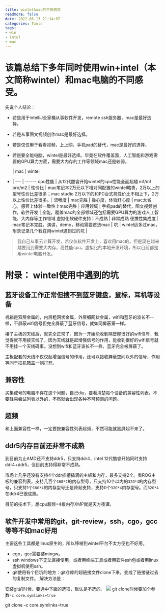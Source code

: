```yaml
---
title: wintel&mac的不同感受
readmore: false
date: 2022-06-13 21:14:07
categories: Tools
tags:
- win
- intel
- mac
---
```

# 该篇总结下多年同时使用win+intel（本文简称wintel）和mac电脑的不同感受。

先说个人结论：
* 若是用于IntelliJ全家桶从事软件开发，remote ssh服务器，mac是最好选择。
* 若是从事图文视频创作mac是最好选择。
* 若是仅仅用于看看视频，上上网，手机pad的替代，mac是最好的选择。
* 若是要全能电脑，wintel是最好选择。毕竟在软件覆盖面，人工智能和游戏需要的GPU算力方面，需要大内存的工作等领域mac还是较弱。

  | mac | wintel
- | --- | ------
cpu性能 | 从12代酷睿开始wintel的cpu性能全面超越 m1/m1 pro/m2 |
性价比 | mac笔记本2万元以下相对同配置的wintel略贵，2万以上的型号性价比差很多；mac studio 2万以下的和PC台式机性价比不相上下，2万以上性价比差很多。|
流畅度 | mac完胜 |
操心度，体验舒心度 | mac太省心，感官上体验一致性上mac完胜 |
应用领域 | 手机pad的替代，图文视频创作，软件开发 | 全能，覆盖mac的全部领域还包括需要GPU算力的游戏人工智能，大内存等工作领域
虚拟化软硬件支持 | 不成熟 | 非常成熟
便携性集成度 | mac笔记本完胜，演讲，demo，移动需要首选mac |
坑 | wintel远多过mac，附录记录几个我在用wintel遇到过的坑 |

> 我自己从事云计算开发，若仅仅软件开发上，喜欢用mac的，但是现在越来越要用到需要大内存，高性能cpu，虚拟化的本地开发环境，所以目前都是用wintel电脑开发。

# 附录： wintel使用中遇到的坑
## 蓝牙设备工作正常但搜不到蓝牙键盘，鼠标，耳机等设备
机箱是双层金属的，内层粗网状金属，外层细网状金属，wifi和蓝牙的波长不一样，不屏蔽wifi信号但完全屏蔽了蓝牙信号，就如同屏蔽室一样。

接了主板的天线后，就完全正常了。因为一开始能收到隔壁屋很好的wifi信号，我觉得就不用接天线了，因为天线就是起增强信号的作用，能收到很好的wifi信号就不用挂一个天线碍事。没想到wifi和蓝牙波长不一样，蓝牙完全被屏蔽了。

主板配套的天线不仅仅起增强信号的作用，还可以接收屏蔽空间以外的信号，作用等同于把机箱盖一侧打开。

## 兼容性
买集成号的电脑不存在这个问题，自己diy，要看清楚每个设备的兼容性列表，不要轻易尝试列表以外的，不然就会出现各种不可预测的问题。

## 超频
和上面兼容性一样，一定要按兼容性列表超频，不然可能就黑屏起不来了。

## ddr5内存目前还非常不成熟

到目前为止AMD还不支持ddr5，只支持ddr4，intel 12代酷睿开始同时支持ddr4+ddr5，但目前支持得非常不成熟。

市场上几乎还没有支持4个ddr插槽插满的主板和内存，最多支持2个。看ROG主板的兼容列表，支持几百个`16G*2`的内存型号，只支持10个以内的`32G*4`的内存型号，只支持1个`16G*4`的内存型号还是降频支持，支持0个`32G*4`内存型号。而`32G*4`在ddr4已很成熟。

目前的技术下，想cpu超频+4根内存XMP就是天方夜谭。

## 软件开发中常用的git，git-review，ssh，cgo，gcc等等不如mac好用
主要这些工具都是linux原生的，所以移植到wintel平台不太方便也不好用。
* cgo，gcc需要装mingw。
* ssh windows下无法直接使用，或者用终端工具或者用软件ssh包或者用linux虚拟机使用ssh。
* git使用有个巨坑的地方：git仓库的超链接文件clone下来，变成了链接链过去的复制文件。
解决方法是：

安装git的时候，要选中下面的选项，默认是不选的。
![](/images/win-mac_images/10d76a0c.png)
git clone时候要加个参数`-c core.symlinks=true`

  git clone -c core.symlinks=true <URL>






